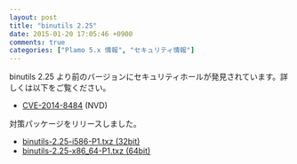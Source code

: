 ```yaml
---
layout: post
title: "binutils 2.25"
date: 2015-01-20 17:05:46 +0900
comments: true
categories: ["Plamo 5.x 情報", "セキュリティ情報"]
---
```

binutils 2.25 より前のバージョンにセキュリティホールが発見されています。詳しくは以下をご覧ください。

* [CVE-2014-8484](http://web.nvd.nist.gov/view/vuln/detail?vulnId=CVE-2014-8484) (NVD)

対策パッケージをリリースしました。

* [binutils-2.25-i586-P1.txz (32bit)](ftp://plamo.linet.gr.jp/pub/Plamo-5.x/x86/plamo/01_minimum/devel.txz/binutils-2.25-i586-P1.txz)
* [binutils-2.25-x86_64-P1.txz (64bit)](ftp://plamo.linet.gr.jp/pub/Plamo-5.x/x86_64/plamo/01_minimum/devel.txz/binutils-2.25-x86_64-P1.txz)
